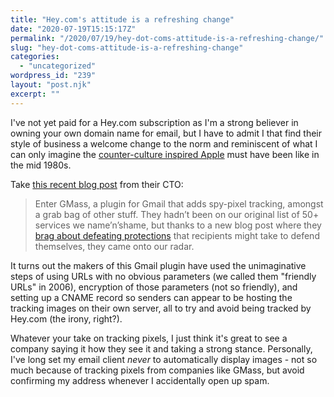 ```yaml
---
title: "Hey.com's attitude is a refreshing change"
date: "2020-07-19T15:15:17Z"
permalink: "/2020/07/19/hey-dot-coms-attitude-is-a-refreshing-change/"
slug: "hey-dot-coms-attitude-is-a-refreshing-change"
categories:
  - "uncategorized"
wordpress_id: "239"
layout: "post.njk"
excerpt: ""
---
```


I've not yet paid for a Hey.com subscription as I'm a strong believer in owning your own domain name for email, but I have to admit I that find their style of business a welcome change to the norm and reminiscent of what I can only imagine the [counter-culture inspired Apple](https://en.wikipedia.org/wiki/1984_\(advertisement\)) must have been like in the mid 1980s.

Take [this recent blog post](https://m.signalvnoise.com/spy-pixels-are-evolving-like-malware-so-heys-adapting/) from their CTO:

> Enter GMass, a plugin for Gmail that adds spy-pixel tracking, amongst a grab bag of other stuff. They hadn’t been on our original list of 50+ services we name’n’shame, but thanks to a new blog post where they [brag about defeating protections](https://www.gmass.co/blog/tracking-pixel-blockers/) that recipients might take to defend themselves, they came onto our radar.

It turns out the makers of this Gmail plugin have used the unimaginative steps of using URLs with no obvious parameters (we called them "friendly URLs" in 2006), encryption of those parameters (not so friendly), and setting up a CNAME record so senders can appear to be hosting the tracking images on their own server, all to try and avoid being tracked by Hey.com (the irony, right?).

Whatever your take on tracking pixels, I just think it's great to see a company saying it how they see it and taking a strong stance. Personally, I've long set my email client _never_ to automatically display images - not so much because of tracking pixels from companies like GMass, but avoid confirming my address whenever I accidentally open up spam.
